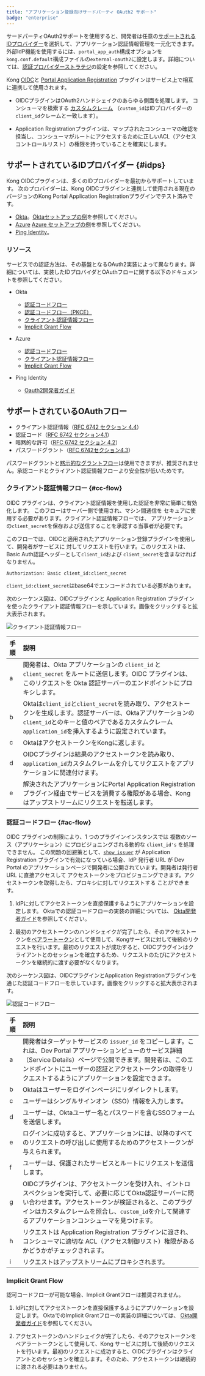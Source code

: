 ```yaml
---
title: "アプリケーション登録向けサードパーティ OAuth2 サポート"
badge: "enterprise"
---
```

サードパーティOAuth2サポートを使用すると、開発者は任意の[サポートされるIDプロバイダー](#idps)を選択して、アプリケーション認証情報管理を一元化できます。外部IdP機能を使用するには、`portal_app_auth`構成オプションを`kong.conf.default`構成ファイルの`external-oauth2`に設定します。詳細については、[認証プロバイダーストラテジ](/gateway/{{page.release}}/kong-enterprise/dev-portal/applications/auth-provider-strategy)の設定を参照してください。

Kong [OIDC](/hub/kong-inc/openid-connect/)と
[Portal Application Registration](/hub/kong-inc/application-registration/)
プラグインはサービス上で相互に連携して使用されます。

* OIDCプラグインはOAuth2ハンドシェイクのあらゆる側面を処理します。
  コンシューマを検索する
  [カスタムクレーム](/gateway/{{page.release}}/kong-enterprise/dev-portal/authentication/okta-config#auth-server-cclaim)
  （`custom_id`はIDプロバイダーの`client_id`クレームと一致します）。

* Application Registrationプラグインは、マップされたコンシューマの確認を担当し、コンシューマがルートにアクセスするために正しいACL（アクセスコントロールリスト）の権限を持っていることを確実にします。

サポートされているIDプロバイダー \{\#idps\}
-------------------------------

Kong OIDCプラグインは、多くのIDプロバイダーを最初からサポートしています。
次のプロバイダーは、Kong OIDCプラグインと連携して使用される現在のバージョンのKong
Portal Application Registrationプラグインでテスト済みです。

* [Okta](https://developer.okta.com/)。[Oktaセットアップの例](/gateway/{{page.release}}/kong-enterprise/dev-portal/authentication/okta-config/)を参照してください。
* [Azure](https://azure.microsoft.com/) [Azure セットアップの例](/gateway/{{page.release}}/kong-enterprise/dev-portal/authentication/azure-oidc-config/)を参照してください。
* [Ping Identity](https://www.pingidentity.com/)。

### リソース

サービスでの認証方法は、その基盤となるOAuth2実装によって異なります。詳細については、実装したIDプロバイダとOAuthフローに関する以下のドキュメントを参照してください。

* Okta

  * [認証コードフロー](https://developer.okta.com/docs/guides/implement-auth-code/overview/)
  * [認証コードフロー（PKCE）](https://developer.okta.com/docs/guides/implement-auth-code-pkce/overview/)
  * [クライアント認証情報フロー](https://developer.okta.com/docs/guides/implement-client-creds/overview/)
  * [Implicit Grant Flow](https://developer.okta.com/docs/guides/implement-implicit/overview/)

* Azure

  * [認証コードフロー](https://docs.microsoft.com/en-us/azure/active-directory/develop/v2-oauth2-auth-code-flow)
  * [クライアント認証情報フロー](https://docs.microsoft.com/en-us/azure/active-directory/develop/v2-oauth2-client-creds-grant-flow)
  * [Implicit Grant Flow](https://docs.microsoft.com/en-us/azure/active-directory/develop/v2-oauth2-implicit-grant-flow)

* Ping Identity

  * [Oauth2開発者ガイド](https://www.pingidentity.com/developer/en/resources/oauth-2-0-developers-guide.html)

サポートされているOAuthフロー
-----------------

* クライアント認証情報（[RFC 6742 セクション 4\.4](https://tools.ietf.org/html/rfc6749#section-4.4)）
* 認証コード（[RFC 6742 セクション4\.1](https://tools.ietf.org/html/rfc6749#section-4.1)）
* 暗黙的な許可（[RFC 6742 セクション 4\.2](https://tools.ietf.org/html/rfc6749#section-4.2)）
* パスワードグラント（[RFC 6742セクション4\.3](https://tools.ietf.org/html/rfc6749#section-4.3)）

パスワードグラントと[黙示的なグラントフロー](https://developer.okta.com/blog/2019/05/01/is-the-oauth-implicit-flow-dead)は使用できますが、推奨されません。承認コードとクライアント認証情報フローより安全性が低いためです。

### クライアント認証情報フロー \{\#cc\-flow\}

OIDC プラグインは、クライアント認証情報を使用した認証を非常に簡単に有効化します。
このフローはサーバー側で使用され、マシン間通信を
セキュアに使用する必要があります。クライアント認証情報フローでは、
アプリケーションの`client_secret`を保存および送信することを承認する当事者が必要です。

このフローでは、OIDCと適用されたアプリケーション登録プラグインを使用して、開発者がサービスに
対してリクエストを行います。このリクエストは、Basic Auth認証ヘッダーとして`client_id`および
`client_secret`を含まなければなりません。

`Authorization: Basic client_id:client_secret`

`client_id:client_secret`はbase64でエンコードされている必要があります。

次のシーケンス図は、OIDCプラグインと Application Registration プラグインを使ったクライアント認証情報フローを示しています。画像をクリックすると拡大表示されます。

![クライアント認証情報フロー](/assets/images/products/gateway/dev-portal/dp-appreg-3rdparty-ccflow.png)

| 手順 | 説明                                                                                                                                         |
|:---|:-------------------------------------------------------------------------------------------------------------------------------------------|
| a  | 開発者は、Okta アプリケーションの `client_id` と `client_secret` をルートに送信します。OIDC プラグインは、このリクエストを Okta 認証サーバーのエンドポイントにプロキシします。                             |
| b  | Oktaは`client_id`と`client_secret`を読み取り、アクセストークンを生成します。認証サーバーは、Oktaアプリケーションの`client_id`とのキーと値のペアであるカスタムクレーム`application_id`を挿入するように設定されています。 |
| c  | OktaはアクセストークンをKongに返します。                                                                                                                   |
| d  | OIDCプラグインは結果のアクセストークンを読み取り、 `application_id`カスタムクレームを介してリクエストをアプリケーションに関連付けます。                                                             |
| e  | 解決されたアプリケーションにPortal Application Registrationプラグイン経由でサービスを消費する権限がある場合、Kongはアップストリームにリクエストを転送します。                                           |

### 認証コードフロー \{\#ac\-flow\}

OIDC プラグインの制限により、1 つのプラグインインスタンスでは
複数のソース（アプリケーション）にプロビジョニングされる動的な `client_id's` を処理できません。
この問題の回避策として、[`show_issuer`](/gateway/{{page.release}}/kong-enterprise/dev-portal/applications/enable-application-registration#app-reg-params) が 
Application Registration プラグインで有効になっている場合、IdP 発行者 URL が 
Dev Portal のアプリケーションページで開発者に公開されています。開発者は発行者 URL に直接アクセスして
アクセストークンをプロビジョニングできます。アクセストークンを取得したら、プロキシに対してリクエストする
ことができます。

1. IdPに対してアクセストークンを直接保護するようにアプリケーションを設定します。
   Oktaでの認証コードフローの実装の詳細については、
   [Okta開発者ガイド](https://developer.okta.com/docs/guides/implement-auth-code/overview/)を参照してください。

2. 最初のアクセストークンのハンドシェイクが完了したら、そのアクセストークンを[ベアラートークン](https://tools.ietf.org/html/rfc6750#section-2.1)として使用して、Kongサービスに対して後続のリクエストを行います。最初のリクエストが成功すると、OIDCプラグインはクライアントとのセッションを確立するため、リクエストのたびにアクセストークンを継続的に渡す必要がなくなります。

次のシーケンス図は、OIDCプラグインとApplication Registrationプラグインを通じた認証コードフローを示しています。画像をクリックすると拡大表示されます。

![認証コードフロー](/assets/images/products/gateway/dev-portal/dp-appreg-3rdparty-authcodeflow.png)

| 手順 | 説明                                                                                                                                                            |
|:---|:--------------------------------------------------------------------------------------------------------------------------------------------------------------|
| a  | 開発者はターゲットサービスの `issuer_id` をコピーします。これは、Dev Portal アプリケーションビューのサービス詳細（Service Details）ページで公開できます。開発者は、このエンドポイントにユーザーの認証とアクセストークンの取得をリクエストするようにアプリケーションを設定できます。 |
| b  | Oktaはユーザーをログインページにリダイレクトします。                                                                                                                                  |
| c  | ユーザーはシングルサインオン（SSO）情報を入力します。                                                                                                                                  |
| d  | ユーザーは、Oktaユーザー名とパスワードを含むSSOフォームを送信します。                                                                                                                        |
| e  | ログインに成功すると、アプリケーションには、以降のすべてのリクエストの呼び出しに使用するためのアクセストークンが与えられます。                                                                                               |
| f  | ユーザーは、保護されたサービスとルートにリクエストを送信します。                                                                                                                              |
| g  | OIDCプラグインは、アクセストークンを受け入れ、イントロスペクションを実行して、必要に応じてOkta認証サーバーに問い合わせます。アクセストークンが検証されると、このプラグインはカスタムクレームを照合し、`custom_id`を介して関連するアプリケーションコンシューマを見つけます。               |
| h  | リクエストは Application Registration プラグインに渡され、コンシューマに適切な ACL（アクセス制御リスト）権限があるかどうかがチェックされます。                                                                        |
| i  | リクエストはアップストリームにプロキシされます。                                                                                                                                      |

### Implicit Grant Flow

認可コードフローが可能な場合、Implicit Grantフローは推奨されません。

1. IdPに対してアクセストークンを直接保護するようにアプリケーションを設定します。
   OktaでのImplicit Grantフローの実装の詳細については、
   [Okta開発者ガイド](https://developer.okta.com/docs/guides/implement-implicit/use-flow/)を参照してください。

2. アクセストークンのハンドシェイクが完了したら、そのアクセストークンをベアラートークンとして使用して、Kong
   サービスに対して後続のリクエストを行います。最初のリクエストに成功すると、OIDCプラグインはクライアントとのセッションを確立します。そのため、アクセストークンは継続的に渡される必要はありません。

